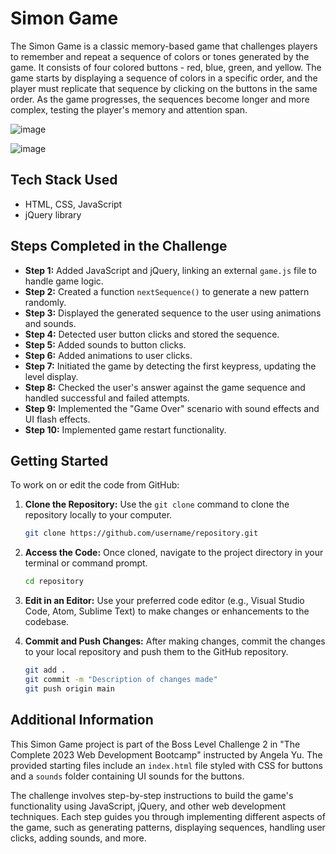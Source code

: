 # Simon Game

The Simon Game is a classic memory-based game that challenges players to remember and repeat a sequence of colors or tones generated by the game. It consists of four colored buttons - red, blue, green, and yellow. The game starts by displaying a sequence of colors in a specific order, and the player must replicate that sequence by clicking on the buttons in the same order. As the game progresses, the sequences become longer and more complex, testing the player's memory and attention span.

![image](https://github.com/riju951/Simongame_TheComplete2023WebDevelopmentBootcamp/assets/82694741/6d315ca4-306a-4b04-9896-b93f2f98fb98)

![image](https://github.com/riju951/Simongame_TheComplete2023WebDevelopmentBootcamp/assets/82694741/b23adebf-77d9-45d0-ad9d-e27dec233d43)

## Tech Stack Used

- HTML, CSS, JavaScript
- jQuery library

## Steps Completed in the Challenge

- **Step 1:** Added JavaScript and jQuery, linking an external `game.js` file to handle game logic.
- **Step 2:** Created a function `nextSequence()` to generate a new pattern randomly.
- **Step 3:** Displayed the generated sequence to the user using animations and sounds.
- **Step 4:** Detected user button clicks and stored the sequence.
- **Step 5:** Added sounds to button clicks.
- **Step 6:** Added animations to user clicks.
- **Step 7:** Initiated the game by detecting the first keypress, updating the level display.
- **Step 8:** Checked the user's answer against the game sequence and handled successful and failed attempts.
- **Step 9:** Implemented the "Game Over" scenario with sound effects and UI flash effects.
- **Step 10:** Implemented game restart functionality.

## Getting Started

To work on or edit the code from GitHub:

1. **Clone the Repository:** Use the `git clone` command to clone the repository locally to your computer.
   ```bash
   git clone https://github.com/username/repository.git
   
2. **Access the Code:** Once cloned, navigate to the project directory in your terminal or command prompt.
   ```bash
   cd repository
   ```

3. **Edit in an Editor:** Use your preferred code editor (e.g., Visual Studio Code, Atom, Sublime Text) to make changes or enhancements to the codebase.

4. **Commit and Push Changes:** After making changes, commit the changes to your local repository and push them to the GitHub repository.
   ```bash
   git add .
   git commit -m "Description of changes made"
   git push origin main
   ```

## Additional Information

This Simon Game project is part of the Boss Level Challenge 2 in "The Complete 2023 Web Development Bootcamp" instructed by Angela Yu. The provided starting files include an `index.html` file styled with CSS for buttons and a `sounds` folder containing UI sounds for the buttons.

The challenge involves step-by-step instructions to build the game's functionality using JavaScript, jQuery, and other web development techniques. Each step guides you through implementing different aspects of the game, such as generating patterns, displaying sequences, handling user clicks, adding sounds, and more.
